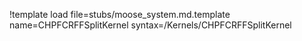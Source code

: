 !template load file=stubs/moose_system.md.template name=CHPFCRFFSplitKernel syntax=/Kernels/CHPFCRFFSplitKernel